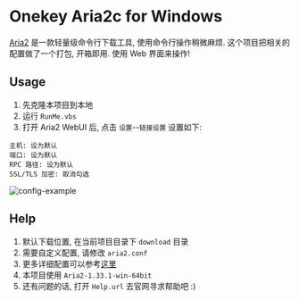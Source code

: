 # Onekey Aria2c for Windows

[Aria2](https://aria2.github.io/) 是一款轻量级命令行下载工具, 使用命令行操作稍微麻烦. 这个项目把相关的配置做了一个打包, 开箱即用. 使用 Web 界面来操作! 

## Usage

1. 先克隆本项目到本地 
2. 运行 `RunMe.vbs`
3. 打开 Aria2 WebUI 后, 点击 `设置`--`链接设置` 设置如下:

```text
主机: 设为默认
端口: 设为默认
RPC 路径: 设为默认
SSL/TLS 加密: 取消勾选
```
![config-example](https://user-images.githubusercontent.com/15377484/43382206-a3f88c9a-9409-11e8-949c-70decddc6ccb.jpg)


## Help

1. 默认下载位置, 在当前项目目录下 `download` 目录
2. 需要自定义配置, 请修改 `aria2.conf`
3. 更多详细配置可以参考[这里](https://aria2c.com/usage.html)
4. 本项目使用 `Aria2-1.33.1-win-64bit`
5. 还有问题的话, 打开 `Help.url` 去官网寻求帮助吧 :)
